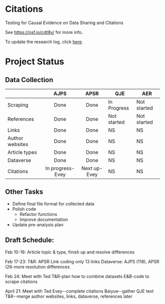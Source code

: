 # Citations
Testing for Causal Evidence on Data Sharing and Citations

See https://osf.io/cdt8y/ for more info.

To update the research log, click [here](https://docs.google.com/a/berkeley.edu/document/d/1XC20bRYeNCIrH-XqrU8tqs2K5fdqaGenZ41ZlpTg2QM/edit?usp=sharing).

# Project Status
## Data Collection

| |AJPS|APSR|QJE|AER|
|---|:---:|:---:|---|---|
|Scraping|Done|Done|In Progress|Not started|
|References|Done|Done|Not started|Not started|
|Links|Done|Done| NS | NS|
|Author websites|Done|Done|NS|NS|
|Article types|Done |Done|NS|NS|
|Dataverse|Done|Done|NS|NS|
|Citations|In progress-Evey|Next up-Evey|NS|NS|

## Other Tasks
+ Define final file format for collected data
+ Polish code
  + Refactor functions
  + Improve documentation
+ Update pre-analysis plan

## Draft Schedule:
Feb 10-16: Article topic & type, finish up and resolve differences

Feb 17-23: T&R: APSR Link coding only 13 links
Dataverse: AJPS (118), APSR (26-more resolution differences

Feb 24: 
Meet with Ted
T&R-plan how to combine datasets
E&B-code to scrape citations

April 21: Meet with Ted
Evey--complete citations
Baiyue--gather QJE text
T&R--merge author websites, links, dataverse, references later
